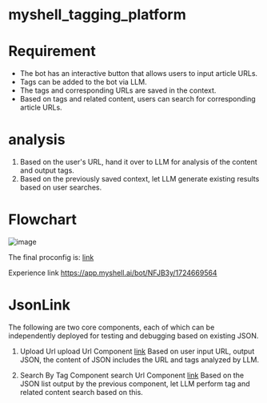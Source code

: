 # myshell_tagging_platform

# Requirement
- The bot has an interactive button that allows users to input article URLs.
- Tags can be added to the bot via LLM.
- The tags and corresponding URLs are saved in the context.
- Based on tags and related content, users can search for corresponding article URLs.
# analysis
1. Based on the user's URL, hand it over to LLM for analysis of the content and output tags.
2. Based on the previously saved context, let LLM generate existing results based on user searches.
# Flowchart

![image](https://github.com/user-attachments/assets/be0323de-f9bf-48a7-b2af-36fe4e02fd12)

The final proconfig is: [link](total_pro_config.json)

Experience link
https://app.myshell.ai/bot/NFJB3y/1724669564

# JsonLink
The following are two core components, each of which can be independently deployed for testing and debugging based on existing JSON.
1. Upload Url 
upload Url Component [link](upload_url_pro_config.json)
   Based on user input URL, output JSON, the content of JSON includes the URL and tags analyzed by LLM.


2. Search By Tag Component 
search Url Component [link](search_url_pro_config.json)
   Based on the JSON list output by the previous component, let LLM perform tag and related content search based on this.
